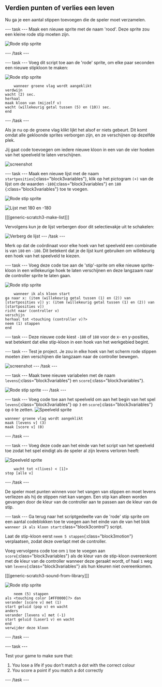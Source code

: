 ## Verdien punten of verlies een leven

Nu ga je een aantal stippen toevoegen die de speler moet verzamelen.

\--- task \--- Maak een nieuwe sprite met de naam 'rood'. Deze sprite zou een kleine rode stip moeten zijn.

![Rode stip sprite](images/dots-red.png)

\--- /task \---

\--- task \--- Voeg dit script toe aan de 'rode' sprite, om elke paar seconden een nieuwe stipkloon te maken:

![Rode stip sprite](images/red-sprite.png)

```blocks3
    wanneer groene vlag wordt aangeklikt
verdwijn
wacht (2) sec.
herhaal 
maak kloon van (mijzelf v)
wacht (willekeurig getal tussen (5) en (10)) sec.
end
```

\--- /task \---

Als je nu op de groene vlag klikt lijkt het alsof er niets gebeurt. Dit komt omdat alle gekloonde sprites verborgen zijn, en ze verschijnen op dezelfde plek.

Jij gaat code toevoegen om iedere nieuwe kloon in een van de vier hoeken van het speelveld te laten verschijnen.

![screenshot](images/dots-start.png)

\--- task \--- Maak een nieuwe lijst met de naam `startposities`{:class="block3variables"}, klik op het pictogram `(+)` van de lijst om de waarden `-180`{:class="block3variables"} en `180` {:class="block3variables"} toe te voegen.

![Rode stip sprite](images/red-sprite.png)

![Lijst met 180 en -180](images/dots-list.png)

[[[generic-scratch3-make-list]]]

Vervolgens kun je de lijst verbergen door dit selectievakje uit te schakelen:

![Verberg de lijst](images/hide-list.png) \--- /task \---

Merk op dat de coördinaat voor elke hoek van het speelveld een combinatie is van `180` en `-180`. Dit betekent dat je de lijst kunt gebruiken om willekeurig een hoek van het speelveld te kiezen.

\--- task \--- Voeg deze code toe aan de 'stip'-sprite om elke nieuwe sprite-kloon in een willekeurige hoek te laten verschijnen en deze langzaam naar de controller sprite te laten gaan.

![Rode stip sprite](images/red-sprite.png)

```blocks3
    wanneer ik als kloon start
ga naar x: (item (willekeurig getal tussen (1) en (2)) van [startposities v]) y: (item (willekeurig getal tussen (1) en (2)) van [startposities v])
richt naar (controller v)
verschijn
herhaal tot <touching (controller v)?> 
neem (1) stappen
end
```

\--- task \--- Deze nieuwe code kiest `-180` of `180` voor de x- en y-posities, wat betekent dat elke stip-kloon in een hoek van het werkgebied begint.

\--- task \--- Test je project. Je zou in elke hoek van het scherm rode stippen moeten zien verschijnen die langzaam naar de controller bewegen.

![screenshot](images/dots-red-test.png) \--- /task \---

\--- task \--- Maak twee nieuwe variabelen met de naam `levens`{:class="block3variables"} en `score`{:class="block3variables"}.

![Rode stip sprite](images/red-sprite.png) \--- /task \---

\--- task \--- Voeg code toe aan het speelveld om aan het begin van het spel `levens`{:class="block3variables"} op `3` en `score`{:class="block3variables"} op `0` te zetten. ![Speelveld sprite](images/stage-sprite.png)

```blocks3
wanneer groene vlag wordt aangeklikt
maak [levens v] (3)
maak [score v] (0)
```

\--- /task \---

\--- task \--- Voeg deze code aan het einde van het script van het speelveld toe zodat het spel eindigt als de speler al zijn levens verloren heeft:

![Speelveld sprite](images/stage-sprite.png)

```blocks3
    wacht tot <(lives) < [1]>
stop [alle v]
```

\--- /task \---

De speler moet punten winnen voor het vangen van stippen en moet levens verliezen als hij de stippen niet kan vangen. Een stip kan alleen worden gevangen door de kleur van de controller aan te passen aan de kleur van de stip.

\--- task \--- Ga terug naar het scriptgedeelte van de 'rode' stip sprite om een aantal codeblokken toe te voegen aan het einde van de van het blok `wanneer ik als kloon start`:class="block3control"} script.

Laat de stip-kloon eerst `neem 5 stappen`{:class="block3motion"} verplaatsen, zodat deze overlapt met de controller.

Voeg vervolgens code toe om `1` toe te voegen aan `score`{:class="block3variables"} als de kleur van de stip-kloon overeenkomt met de kleur van de controller wanneer deze geraakt wordt, of haal `1` weg van `levens`{:class="block3variables"} als hun kleuren niet overeenkomen.

[[[generic-scratch3-sound-from-library]]]

![Rode stip sprite](images/red-sprite.png)

```blocks3
    neem (5) stappen
als <touching color [#FF0000]?> dan 
verander [score v] met (1)
start geluid (pop v) en wacht
anders
verander [levens v] met (-1)
start geluid (Laser1 v) en wacht
end
verwijder deze kloon
```

\--- /task \---

\--- task \---

Test your game to make sure that:

1. You lose a life if you don’t match a dot with the correct colour
2. You score a point if you match a dot correctly

\--- /task \---